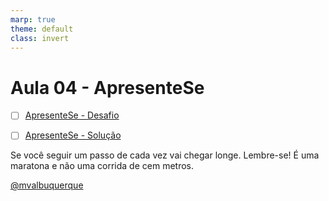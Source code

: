 ```yaml
---
marp: true
theme: default
class: invert
---
```


# Aula 04 - ApresenteSe  

- [ ] [ApresenteSe  - Desafio](/04_Quarta_Feira_16_08_2023/03_ApresenteSe/ApresenteSe.pdf)
- [ ] [ApresenteSe  - Solução](/04_Quarta_Feira_16_08_2023/03_ApresenteSe/ApresenteSeSolucao.pdf)


Se você seguir um passo de cada vez vai chegar longe. Lembre-se! É uma maratona e não uma corrida de cem metros.

[@mvalbuquerque](http://www.linkedin.com/in/mvalbuquerque)